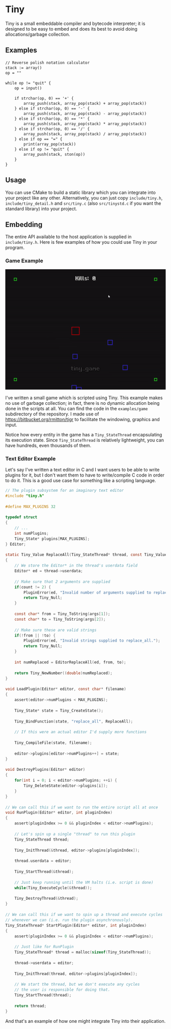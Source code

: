 # Tiny
Tiny is a small embeddable compiler and bytecode interpreter; it is designed to be easy to embed
and does its best to avoid doing allocations/garbage collection.

## Examples
```
// Reverse polish notation calculator
stack := array()
op = ""

while op != "quit" {
    op = input()

    if strchar(op, 0) == '+' { 
        array_push(stack, array_pop(stack) + array_pop(stack))
    } else if strchar(op, 0) == '-' {
        array_push(stack, array_pop(stack) - array_pop(stack))
    } else if strchar(op, 0) == '*' {
        array_push(stack, array_pop(stack) * array_pop(stack))
    } else if strchar(op, 0) == '/' {
        array_push(stack, array_pop(stack) / array_pop(stack))
    } else if op == "=" {
        print(array_pop(stack))
    } else if op != "quit" {
        array_push(stack, ston(op))
    }
}
```

## Usage
You can use CMake to build a static library which you can integrate into your project
like any other. Alternatively, you can just copy `include/tiny.h`, `include/tiny_detail.h` and `src/tiny.c` (also `src/tinystd.c` if you want the standard library) into your project.

## Embedding
The entire API available to the host application is supplied in `include/tiny.h`.
Here is few examples of how you could use Tiny in your program.

### Game Example

![Alt text](examples/game/images/game.gif?raw=true "Tiny Game")

I've written a small game which is scripted using Tiny. This example makes no use of garbage collection; in fact, there is no dynamic allocation being done in the scripts at all. 
You can find the code in the `examples/game` subdirectory of the repository. I made use of https://bitbucket.org/rmitton/tigr to facilitate the windowing, graphics and input.

Notice how every entity in the game has a `Tiny_StateThread` encapsulating its execution state. Since `Tiny_StateThread` is relatively lightweight, you can have hundreds, even thousands of them.

### Text Editor Example
Let's say I've written a text editor in C and I want users to be able to write plugins
for it, but I don't want them to have to write/compile C code in order to do it. This is
a good use case for something like a scripting language.


```c
// The plugin subsystem for an imaginary text editor
#include "tiny.h"

#define MAX_PLUGINS 32

typedef struct
{
    // ...
    int numPlugins;
    Tiny_State* plugins[MAX_PLUGINS];
} Editor;

static Tiny_Value ReplaceAll(Tiny_StateThread* thread, const Tiny_Value* args, int count)
{
    // We store the Editor* in the thread's userdata field
    Editor* ed = thread->userdata;

    // Make sure that 2 arguments are supplied
    if(count != 2) {
        PluginError(ed, "Invalid number of arguments supplied to replace_all.");
        return Tiny_Null;
    }

    const char* from = Tiny_ToString(args[1]);
    const char* to = Tiny_ToString(args[2]);

    // Make sure these are valid strings
    if(!from || !to) {
        PluginError(ed, "Invalid strings supplied to replace_all.");
        return Tiny_Null;
    }

    int numReplaced = EditorReplaceAll(ed, from, to);

    return Tiny_NewNumber((double)numReplaced);
}

void LoadPlugin(Editor* editor, const char* filename)
{
    assert(editor->numPlugins < MAX_PLUGINS);

    Tiny_State* state = Tiny_CreateState();

    Tiny_BindFunction(state, "replace_all", ReplaceAll);

    // If this were an actual editor I'd supply more functions

    Tiny_CompileFile(state, filename);

    editor->plugins[editor->numPlugins++] = state;
}

void DestroyPlugins(Editor* editor)
{
    for(int i = 0; i < editor->numPlugins; ++i) {
        Tiny_DeleteState(editor->plugins[i]);
    }
}

// We can call this if we want to run the entire script all at once
void RunPlugin(Editor* editor, int pluginIndex)
{
    assert(pluginIndex >= 0 && pluginIndex < editor->numPlugins);

    // Let's spin up a single "thread" to run this plugin
    Tiny_StateThread thread;

    Tiny_InitThread(&thread, editor->plugins[pluginIndex]);

    thread.userdata = editor;

    Tiny_StartThread(&thread);

    // Just keep running until the VM halts (i.e. script is done)
    while(Tiny_ExecuteCycle(&thread));

    Tiny_DestroyThread(&thread);
}

// We can call this if we want to spin up a thread and execute cycles
// whenever we can (i.e. run the plugin asynchronously).
Tiny_StateThread* StartPlugin(Editor* editor, int pluginIndex)
{
    assert(pluginIndex >= 0 && pluginIndex < editor->numPlugins);

    // Just like for RunPlugin
    Tiny_StateThread* thread = malloc(sizeof(Tiny_StateThread));

    thread->userdata = editor;

    Tiny_InitThread(thread, editor->plugins[pluginIndex]);

    // We start the thread, but we don't execute any cycles
    // the user is responsible for doing that.
    Tiny_StartThread(thread);

    return thread;
}
```

And that's an example of how one might integrate Tiny into their application.
